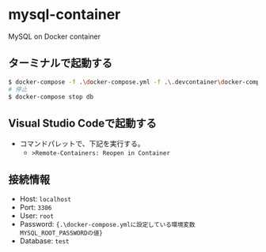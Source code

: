 # mysql-container

MySQL on Docker container

## ターミナルで起動する

```sh
$ docker-compose -f .\docker-compose.yml -f .\.devcontainer\docker-compose.yml up -d
# 停止
$ docker-compose stop db
```

## Visual Studio Codeで起動する

- コマンドパレットで、下記を実行する。
  - `>Remote-Containers: Reopen in Container`

## 接続情報

- Host: `localhost`
- Port: `3306`
- User: `root`
- Password: `{.\docker-compose.ymlに設定している環境変数MYSQL_ROOT_PASSWORDの値}`
- Database: `test`
